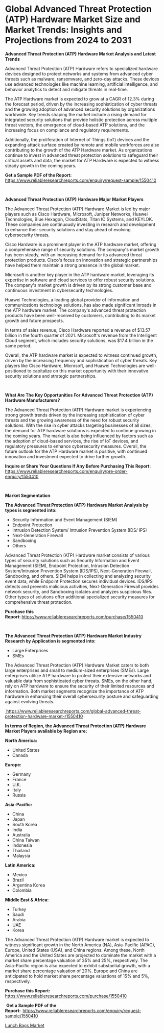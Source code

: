 <p><h1>Global Advanced Threat Protection (ATP) Hardware Market Size and Market Trends: Insights and Projections from 2024 to 2031</h1></p><p><strong>Advanced Threat Protection (ATP) Hardware Market Analysis and Latest Trends</strong></p>
<p><p>Advanced Threat Protection (ATP) Hardware refers to specialized hardware devices designed to protect networks and systems from advanced cyber threats such as malware, ransomware, and zero-day attacks. These devices use advanced technologies like machine learning, artificial intelligence, and behavior analytics to detect and mitigate threats in real-time.</p><p>The ATP Hardware market is expected to grow at a CAGR of 12.3% during the forecast period, driven by the increasing sophistication of cyber threats and the growing adoption of advanced security solutions by organizations worldwide. Key trends shaping the market include a rising demand for integrated security solutions that provide holistic protection across multiple threat vectors, the emergence of cloud-based ATP solutions, and the increasing focus on compliance and regulatory requirements.</p><p>Additionally, the proliferation of Internet of Things (IoT) devices and the expanding attack surface created by remote and mobile workforces are also contributing to the growth of the ATP Hardware market. As organizations continue to invest in advanced threat protection solutions to safeguard their critical assets and data, the market for ATP Hardware is expected to witness steady growth in the coming years.</p></p>
<p><strong>Get a Sample PDF of the Report:&nbsp;</strong> <a href="https://www.reliableresearchreports.com/enquiry/request-sample/1550410">https://www.reliableresearchreports.com/enquiry/request-sample/1550410</a></p>
<p>&nbsp;</p>
<p><strong>Advanced Threat Protection (ATP) Hardware Major Market Players</strong></p>
<p><p>The Advanced Threat Protection (ATP) Hardware Market is led by major players such as Cisco Hardware, Microsoft, Juniper Networks, Huawei Technologies, Blue Hexagon, CloudStats, Titan IC Systems, and KEYLOK. These companies are continuously investing in research and development to enhance their security solutions and stay ahead of evolving cybersecurity threats.</p><p>Cisco Hardware is a prominent player in the ATP hardware market, offering a comprehensive range of security solutions. The company's market growth has been steady, with an increasing demand for its advanced threat protection products. Cisco's focus on innovation and strategic partnerships have helped them maintain a strong presence in the global market.</p><p>Microsoft is another key player in the ATP hardware market, leveraging its expertise in software and cloud services to offer robust security solutions. The company's market growth is driven by its strong customer base and continuous investment in cybersecurity technologies.</p><p>Huawei Technologies, a leading global provider of information and communications technology solutions, has also made significant inroads in the ATP hardware market. The company's advanced threat protection products have been well-received by customers, contributing to its market growth and future prospects.</p><p>In terms of sales revenue, Cisco Hardware reported a revenue of $13.57 billion in the fourth quarter of 2021. Microsoft's revenue from the Intelligent Cloud segment, which includes security solutions, was $17.4 billion in the same period.</p><p>Overall, the ATP hardware market is expected to witness continued growth, driven by the increasing frequency and sophistication of cyber threats. Key players like Cisco Hardware, Microsoft, and Huawei Technologies are well-positioned to capitalize on this market opportunity with their innovative security solutions and strategic partnerships.</p></p>
<p>&nbsp;</p>
<p><strong>What Are The Key Opportunities For Advanced Threat Protection (ATP) Hardware Manufacturers?</strong></p>
<p><p>The Advanced Threat Protection (ATP) Hardware market is experiencing strong growth trends driven by the increasing sophistication of cyber threats and the growing awareness of the need for robust security solutions. With the rise in cyber attacks targeting businesses of all sizes, the demand for ATP hardware solutions is expected to continue growing in the coming years. The market is also being influenced by factors such as the adoption of cloud-based services, the rise of IoT devices, and regulatory pressures to enhance cybersecurity measures. Overall, the future outlook for the ATP Hardware market is positive, with continued innovation and investment expected to drive further growth.</p></p>
<p><strong>Inquire or Share Your Questions If Any Before Purchasing This Report:</strong> <a href="https://www.reliableresearchreports.com/enquiry/pre-order-enquiry/1550410">https://www.reliableresearchreports.com/enquiry/pre-order-enquiry/1550410</a></p>
<p>&nbsp;</p>
<p><strong>Market Segmentation</strong></p>
<p><strong>The Advanced Threat Protection (ATP) Hardware Market Analysis by types is segmented into:</strong></p>
<p><ul><li>Security Information and Event Management (SIEM)</li><li>Endpoint Protection</li><li>Intrusion Detection System/ Intrusion Prevention System (IDS/ IPS)</li><li>Next-Generation Firewall</li><li>Sandboxing</li><li>Others</li></ul></p>
<p><p>Advanced Threat Protection (ATP) Hardware market consists of various types of security solutions such as Security Information and Event Management (SIEM), Endpoint Protection, Intrusion Detection System/Intrusion Prevention System (IDS/IPS), Next-Generation Firewall, Sandboxing, and others. SIEM helps in collecting and analyzing security event data, while Endpoint Protection secures individual devices. IDS/IPS detects and prevents malicious activities, Next-Generation Firewall provides network security, and Sandboxing isolates and analyzes suspicious files. Other types of solutions offer additional specialized security measures for comprehensive threat protection.</p></p>
<p><strong>Purchase this Report:&nbsp;</strong><a href="https://www.reliableresearchreports.com/purchase/1550410">https://www.reliableresearchreports.com/purchase/1550410</a></p>
<p>&nbsp;</p>
<p><strong>The Advanced Threat Protection (ATP) Hardware Market Industry Research by Application is segmented into:</strong></p>
<p><ul><li>Large Enterprises</li><li>SMEs</li></ul></p>
<p><p>The Advanced Threat Protection (ATP) Hardware Market caters to both large enterprises and small to medium-sized enterprises (SMEs). Large enterprises utilize ATP hardware to protect their extensive networks and valuable data from sophisticated cyber threats. SMEs, on the other hand, rely on ATP hardware to ensure the security of their limited resources and information. Both market segments recognize the importance of ATP hardware in enhancing their overall cybersecurity posture and safeguarding against evolving threats.</p></p>
<p><a href="https://www.reliableresearchreports.com/global-advanced-threat-protection-hardware-market-r1550410">&nbsp;https://www.reliableresearchreports.com/global-advanced-threat-protection-hardware-market-r1550410</a></p>
<p><strong>In terms of Region, the Advanced Threat Protection (ATP) Hardware Market Players available by Region are:</strong></p>
<p>
    <p> <strong> North America: </strong>
        <ul>
            <li>United States</li>
            <li>Canada</li>
        </ul>
        </p> 
    <p> <strong> Europe: </strong>
        <ul>
            <li>Germany</li>
            <li>France</li>
            <li>U.K.</li>
            <li>Italy</li>
            <li>Russia</li>
        </ul>
        </p> 
    <p> <strong> Asia-Pacific: </strong>
        <ul>
            <li>China</li>
            <li>Japan</li>
            <li>South Korea</li>
            <li>India</li>
            <li>Australia</li>
            <li>China Taiwan</li>
            <li>Indonesia</li>
            <li>Thailand</li>
            <li>Malaysia</li>
        </ul>
        </p> 
    <p> <strong> Latin America: </strong>
        <ul>
            <li>Mexico</li>
            <li>Brazil</li>
            <li>Argentina Korea</li>
            <li>Colombia</li>
        </ul>
        </p> 
    <p> <strong> Middle East & Africa: </strong>
        <ul>
            <li>Turkey</li>
            <li>Saudi</li>
            <li>Arabia</li>
            <li>UAE</li>
            <li>Korea</li>
        </ul>
    </p>
    </p>
<p><p>The Advanced Threat Protection (ATP) Hardware market is expected to witness significant growth in the North America (NA), Asia-Pacific (APAC), Europe, United States (USA), and China regions. Among these, North America and the United States are projected to dominate the market with a market share percentage valuation of 35% and 25%, respectively. The Asia-Pacific region is also expected to exhibit substantial growth, with a market share percentage valuation of 20%. Europe and China are anticipated to hold market share percentage valuations of 15% and 5%, respectively.</p></p>
<p><strong>Purchase this Report: </strong><a href="https://www.reliableresearchreports.com/purchase/1550410">https://www.reliableresearchreports.com/purchase/1550410</a></p>
<p>&nbsp;<strong>Get a Sample PDF of the Report:&nbsp;&nbsp;</strong><a href="https://www.reliableresearchreports.com/enquiry/request-sample/1550410">https://www.reliableresearchreports.com/enquiry/request-sample/1550410</a></p>
<p><strong></strong></p>
<p><p><a href="https://issuu.com/reportprime-2/docs/lunch-bags-market-size-2030.pptx">Lunch Bags Market</a></p></p>